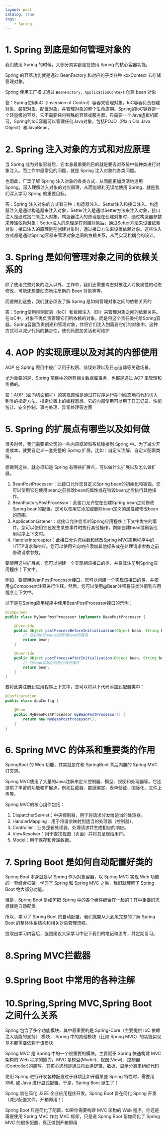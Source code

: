 ```yaml
---
layout: post   	
catalog: true 	
tags:
    - Spring
---
```




# 1. Spring 到底是如何管理对象的

我们使用 Spring 的时候，大部分其实都是在使用 Spring 的核心容器功能。

Spring 的容器功能就是通过 BeanFactory 和对应的子类各种 xxxContext 去存储管理对象。

Spring 使用工厂模式通过 `BeanFactory`、`ApplicationContext` 创建 bean 对象

答：Spring使用IoC（Inversion of Control）容器来管理对象。IoC容器负责创建对象、装配对象、配置对象，并管理对象的整个生命周期。Spring的IoC容器是一个轻量级的容器，它不需要任何特殊的容器或服务器，只需要一个Java虚拟机即可。Spring的IoC容器可以管理任何Java对象，包括POJO（Plain Old Java Object）和JavaBean。

# 2. Spring 注入对象的方式和对应原理

当 Spring 成为对象容器后，它本身最重要的目的就是要去对系统中各种类进行对象注入。而工作中最常见的问题，就是 Spring 注入对象的各类问题。

也因此，广泛了解 Spring 注入对象的各类方式，从而能更加灵活地运用 Spring，深入理解注入对象的对应原理，从而能顺利无误地使用 Spring，就是我们深入学习 Spring 的重要目标。

答：Spring 注入对象的方式有三种：构造器注入、Setter注入和接口注入。构造器注入是通过构造器来注入对象，Setter注入是通过Setter方法来注入对象，接口注入是通过接口来注入对象。构造器注入的原理是在创建对象时，通过构造器参数来传递依赖对象；Setter注入的原理是在创建对象后，通过Setter方法来设置依赖对象；接口注入的原理是在创建对象时，通过接口方法来设置依赖对象。这些注入方式都是通过Spring容器来管理对象之间的依赖关系，从而实现松耦合的设计。

# 3. Spring 是如何管理对象之间的依赖关系的

除了使用完整对象的注入以外，工作中，我们还需要考虑对被注入对象属性的动态修改，可能还想要动态地注册新的 Bean 对象等等。

而要做到这些，我们就必须去了解 Spring 是如何管理对象之间的依赖关系的

答：Spring使用控制反转（IoC）和依赖注入（DI）来管理对象之间的依赖关系。在IoC中，对象不再负责管理它们所依赖的对象，而是将这个责任委托给Spring容器。Spring容器负责创建和管理对象，并将它们注入到需要它们的对象中。这种方式可以减少代码的耦合性，使代码更加灵活和可维护

# 4. AOP 的实现原理以及对其的内部使用

AOP 在 Spring 项目中被广泛用于权限、错误处理以及日志追踪等关键场景。

尤为重要的是，Spring 项目中的所有相关数据库事务，也都是通过 AOP 来管理和传播的。

答：AOP（面向切面编程）的实现原理是通过在程序运行期间动态地将代码切入到类的指定方法、指定位置上的编程思想。它的内部使用可以用于日志记录、性能统计、安全控制、事务处理、异常处理等方面

# 5. Spring 的扩展点有哪些以及如何做

很多时候，我们需要把公司的一些内部框架和系统嫁接到 Spring 中。为了减少开发成本，就要自定义一套完整的 Spring 扩展，比如：自定义注解、自定义配置类等。

想做到这些，就必须知道 Spring 有哪些扩展点，可以做什么扩展以及怎么做扩展。

1. BeanPostProcessor：此接口允许您自定义Spring bean的初始化和销毁。您可以使用它在使用bean之前修改bean的属性或在销毁bean之后执行其他操作。
2. BeanFactoryPostProcessor：此接口允许您在创建Spring bean之前修改Spring bean的配置。您可以使用它添加或删除bean定义的属性或修改bean的范围。
3. ApplicationListener：此接口允许您监听Spring应用程序上下文中发生的事件。您可以使用它在发生某些事件时执行其他操作，例如创建bean或刷新应用程序上下文时。
4. HandlerInterceptor：此接口允许您拦截和修改Spring MVC应用程序中的HTTP请求和响应。您可以使用它向响应添加其他标头或在处理请求参数之前修改请求参数。

要使用这些扩展点，您可以创建一个实现相应接口的类，并将其注册到Spring应用程序上下文中。

例如，要使用BeanPostProcessor接口，您可以创建一个实现该接口的类，并使用@Component注释进行注释。然后，您可以使用@Bean注释将该类注册到应用程序上下文中。

以下是在Spring应用程序中使用BeanPostProcessor接口的示例：

```java
@Component
public class MyBeanPostProcessor implements BeanPostProcessor {

    @Override
    public Object postProcessBeforeInitialization(Object bean, String beanName) throws BeansException {
        // 在初始化bean之前修改bean的属性
        return bean;
    }

    @Override
    public Object postProcessAfterInitialization(Object bean, String beanName) throws BeansException {
        // 在bean初始化后执行其他操作
        return bean;
    }
}
```

要将此类注册到应用程序上下文中，您可以将以下代码添加到配置类中：

```java
@Configuration
public class AppConfig {

    @Bean
    public MyBeanPostProcessor myBeanPostProcessor() {
        return new MyBeanPostProcessor();
    }
}
```

# 6. Spring MVC 的体系和重要类的作用

SpringBoot 的 Web 功能，其实就是在和 SpringBoot 背后内置的 Spring MVC 打交道。

Spring MVC使用了大量的Java注解来定义控制器、模型、视图和处理器等。它还提供了丰富的功能和扩展点，例如拦截器、数据绑定、表单验证、国际化、文件上传等。

Spring MVC的核心组件包括：

1. DispatcherServlet：中央控制器，用于将请求分发给适当的处理器。
2. HandlerMapping：用于将请求映射到适当的处理器（控制器）。
3. Controller：业务逻辑处理器，处理请求并生成相应的响应。
4. ViewResolver：用于查找视图（页面）并将其呈现给用户。
5. Model：用于保存和传递数据。

# **7. Spring Boot 是如何自动配置好类的**

Spring Boot 本身就是以 Spring 作为对象容器，以 Spring MVC 实现 Web 功能的一套缝合框架。学习了 Spring 和 Spring MVC 之后，我们就理解了 Spring Boot 绝大部分功能。

但是，Spring Boot 是如何把 Spring 中的各个组件缝合在一起的？其中重要的思想就是自动配置。

所以，学习了 Spring Boot 的自动配置，我们就能从头到尾完整的了解 Spring Boot 的整体体系结构和相关对象管理流程。

提取出学习内容后，强烈建议大家学习中记下我们的笔记和思考，并定期复习。

# 8.Spring MVC拦截器



# 9.Spring Boot 中常用的各种注解



# 10.Spring,Spring MVC,Spring Boot 之间什么关系

Spring 包含了多个功能模块，其中最重要的是 Spring-Core（主要提供 IoC 依赖注入功能的支持） 模块， Spring 中的其他模块（比如 Spring MVC）的功能实现基本都需要依赖于该模块

Spring MVC 是 Spring 中的一个很重要的模块，主要赋予 Spring 快速构建 MVC 架构的 Web 程序的能力。MVC 是模型(Model)、视图(View)、控制器(Controller)的简写，其核心思想是通过将业务逻辑、数据、显示分离来组织代码

使用 Spring 进行开发各种配置过于麻烦比如开启某些 Spring 特性时，需要用 XML 或 Java 进行显式配置。于是，Spring Boot 诞生了！

Spring 旨在简化 J2EE 企业应用程序开发。Spring Boot 旨在简化 Spring 开发（减少配置文件，开箱即用！）

Spring Boot 只是简化了配置，如果你需要构建 MVC 架构的 Web 程序，你还是需要使用 Spring MVC 作为 MVC 框架，只是说 Spring Boot 帮你简化了 Spring MVC 的很多配置，真正做到开箱即用